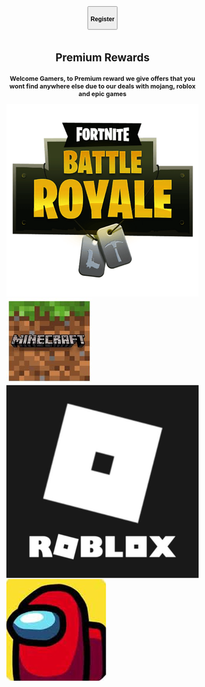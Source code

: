 <!DOCTYPE html>
<html>
<head>
	<title>Premium rewards</title>
	<link rel="stylesheet" type="text/css" href="main.css">
	<link href="https://fonts.googleapis.com/css2?family=Oswald&display=swap" rel="stylesheet">
</head>
<body>
	<header>
		<div id="reg">
            <a href="https://mailchi.mp/07f1202c56a0/premium-reward-register">
            <button type="button" class="btn btn-primary"><h3>Register</h3></button>
            </a>
    	</div>
    </header>
    <div id="text"  style="display:block;text-align:center;"><h1><p style="text-align:center;">Premium Rewards</p></h1>
    <h3>Welcome Gamers, to Premium reward we give offers that you wont find anywhere else due to our deals with mojang, roblox and epic games</h3>
	</div>
	<div class="row">
  <div class="column">
  	<a href=Fortnite.html><img src="Fortnite logo.png" alt="Fortnite logo"></a>
  </div>
  <div class="column">
    <a href=minecraft.html><img src="Minecraft logo.jpg" alt="Minecraft" ></a>
  </div>
  <div class="column">
  	<a href=Roblox.html> <img src="Roblox logo.jpg" alt="Roblox"></a>
  <div class="column">
  	<a href=AmongUs.html> <img src="AU.jpg" alt="Roblox"></a>

  </div>
</body>
</html>